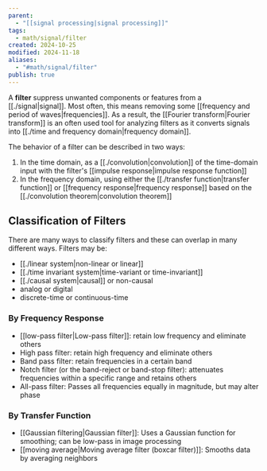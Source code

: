 ```yaml
---
parent:
  - "[[signal processing|signal processing]]"
tags:
  - math/signal/filter
created: 2024-10-25
modified: 2024-11-18
aliases:
  - "#math/signal/filter"
publish: true
---
```

A **filter** suppress unwanted components or features from a [[./signal|signal]]. Most often, this means removing some [[frequency and period of waves|frequencies]]. As a result, the [[Fourier transform|Fourier transform]] is an often used tool for analyzing filters as it converts signals into [[./time and frequency domain|frequency domain]].

The behavior of a filter can be described in two ways:
1. In the time domain, as a [[./convolution|convolution]] of the time-domain input with the filter's [[impulse response|impulse response function]]
2. In the frequency domain, using either the [[./transfer function|transfer function]] or [[frequency response|frequency response]] based on the [[./convolution theorem|convolution theorem]]

## Classification of Filters
There are many ways to classify filters and these can overlap in many different ways. Filters may be:
- [[./linear system|non-linear or linear]]
- [[./time invariant system|time-variant or time-invariant]]
- [[./causal system|causal]] or non-causal
- analog or digital
- discrete-time or continuous-time

### By Frequency Response
- [[low-pass filter|Low-pass filter]]: retain low frequency and eliminate others
- High pass filter: retain high frequency and eliminate others
- Band pass filter: retain frequencies in a certain band
- Notch filter (or the band-reject or band-stop filter): attenuates frequencies within a specific range and retains others
- All-pass filter: Passes all frequencies equally in magnitude, but may alter phase
### By Transfer Function
- [[Gaussian filtering|Gaussian filter]]: Uses a Gaussian function for smoothing; can be low-pass in image processing
- [[moving average|Moving average filter (boxcar filter)]]: Smooths data by averaging neighbors